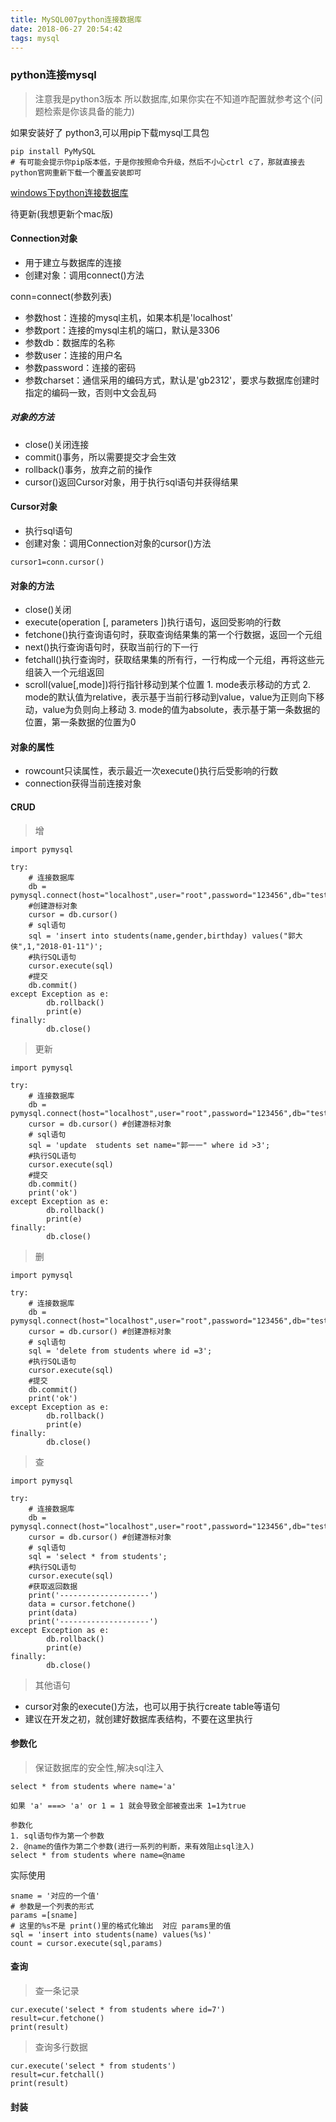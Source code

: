 ```yaml
---
title: MySQL007python连接数据库
date: 2018-06-27 20:54:42
tags: mysql
---
```


### python连接mysql

> 注意我是python3版本 所以数据库,如果你实在不知道咋配置就参考这个(问题检索是你该具备的能力)

如果安装好了 python3,可以用pip下载mysql工具包

```
pip install PyMySQL
# 有可能会提示你pip版本低，于是你按照命令升级，然后不小心ctrl c了，那就直接去python官网重新下载一个覆盖安装即可
```

[windows下python连接数据库](https://jingyan.baidu.com/article/da1091fb1272be027849d694.html)

待更新(我想更新个mac版)

#### Connection对象
- 用于建立与数据库的连接
- 创建对象：调用connect()方法

conn=connect(参数列表)

- 参数host：连接的mysql主机，如果本机是'localhost'
- 参数port：连接的mysql主机的端口，默认是3306
- 参数db：数据库的名称
- 参数user：连接的用户名
- 参数password：连接的密码
- 参数charset：通信采用的编码方式，默认是'gb2312'，要求与数据库创建时指定的编码一致，否则中文会乱码

##### 对象的方法

- close()关闭连接
- commit()事务，所以需要提交才会生效
- rollback()事务，放弃之前的操作
- cursor()返回Cursor对象，用于执行sql语句并获得结果

#### Cursor对象

- 执行sql语句
- 创建对象：调用Connection对象的cursor()方法

```
cursor1=conn.cursor()
```

#### 对象的方法

- close()关闭
- execute(operation [, parameters ])执行语句，返回受影响的行数
- fetchone()执行查询语句时，获取查询结果集的第一个行数据，返回一个元组
- next()执行查询语句时，获取当前行的下一行
- fetchall()执行查询时，获取结果集的所有行，一行构成一个元组，再将这些元组装入一个元组返回
- scroll(value[,mode])将行指针移动到某个位置
        1. mode表示移动的方式
        2. mode的默认值为relative，表示基于当前行移动到value，value为正则向下移动，value为负则向上移动
        3. mode的值为absolute，表示基于第一条数据的位置，第一条数据的位置为0

#### 对象的属性

- rowcount只读属性，表示最近一次execute()执行后受影响的行数
- connection获得当前连接对象

#### CRUD

> 增

```
import pymysql

try:
    # 连接数据库
    db = pymysql.connect(host="localhost",user="root",password="123456",db="test170910",port=3306,charset="utf8")
    #创建游标对象
    cursor = db.cursor() 
    # sql语句
    sql = 'insert into students(name,gender,birthday) values("郭大侠",1,"2018-01-11")';
    #执行SQL语句
    cursor.execute(sql) 
    #提交
    db.commit()
except Exception as e:
        db.rollback() 
        print(e)
finally:
        db.close()
```

> 更新

```
import pymysql

try:
    # 连接数据库
    db = pymysql.connect(host="localhost",user="root",password="123456",db="test170910",port=3306,charset="utf8")
    cursor = db.cursor() #创建游标对象
    # sql语句
    sql = 'update  students set name="郭一一" where id >3';
    #执行SQL语句
    cursor.execute(sql) 
    #提交
    db.commit()
    print('ok')
except Exception as e:
        db.rollback() 
        print(e)
finally:
        db.close()
```

> 删

```
import pymysql

try:
    # 连接数据库
    db = pymysql.connect(host="localhost",user="root",password="123456",db="test170910",port=3306,charset="utf8")
    cursor = db.cursor() #创建游标对象
    # sql语句
    sql = 'delete from students where id =3';
    #执行SQL语句
    cursor.execute(sql) 
    #提交
    db.commit()
    print('ok')
except Exception as e:
        db.rollback() 
        print(e)
finally:
        db.close()
```

> 查

```
import pymysql

try:
    # 连接数据库
    db = pymysql.connect(host="localhost",user="root",password="123456",db="test170910",port=3306,charset="utf8")
    cursor = db.cursor() #创建游标对象
    # sql语句
    sql = 'select * from students';
    #执行SQL语句
    cursor.execute(sql) 
    #获取返回数据
    print('--------------------')
    data = cursor.fetchone() 
    print(data)
    print('--------------------')
except Exception as e:
        db.rollback() 
        print(e)
finally:
        db.close()
```

> 其他语句

- cursor对象的execute()方法，也可以用于执行create table等语句
- 建议在开发之初，就创建好数据库表结构，不要在这里执行

#### 参数化

> 保证数据库的安全性,解决sql注入

```
select * from students where name='a'

如果 'a' ===> 'a' or 1 = 1 就会导致全部被查出来 1=1为true

参数化
1. sql语句作为第一个参数  
2. @name的值作为第二个参数(进行一系列的判断，来有效阻止sql注入)
select * from students where name=@name
```

实际使用

```
sname = '对应的一个值'
# 参数是一个列表的形式
params =[sname] 
# 这里的%s不是 print()里的格式化输出  对应 params里的值
sql = 'insert into students(name) values(%s)'
count = cursor.execute(sql,params)
```

#### 查询

> 查一条记录

```
cur.execute('select * from students where id=7')
result=cur.fetchone()
print(result)
```

> 查询多行数据

```
cur.execute('select * from students')
result=cur.fetchall()
print(result)
```

#### 封装

```
      
```



